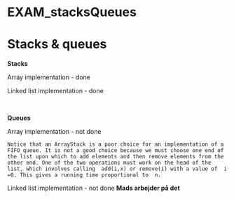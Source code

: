 # EXAM_stacksQueues

<h1>Stacks & queues</h1>

<b>Stacks</b>
<p>Array implementation - done</p> 
<p>Linked list implementation - done</p>

<br>

<b>Queues</b>
<p>Array implementation - not done</p>
<pre><code>Notice that an ArrayStack is a poor choice for an implementation of a FIFO queue. It is not a good choice because we must choose one end of the list upon which to add elements and then remove elements from the other end. One of the two operations must work on the head of the list, which involves calling  add(i,x) or remove(i) with a value of  i =0. This gives a running time proportional to  n.</pre></code>
<p>Linked list implementation - not done <strong>Mads arbejder på det</strong></p>
